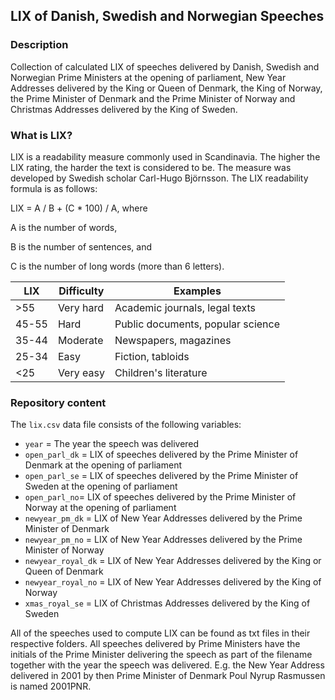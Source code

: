 LIX of Danish, Swedish and Norwegian Speeches
---

### Description

Collection of calculated LIX of speeches delivered by Danish, Swedish and Norwegian Prime Ministers at the opening of parliament, New Year Addresses delivered by the King or Queen of Denmark, the King of Norway, the Prime Minister of Denmark and the Prime Minister of Norway and Christmas Addresses delivered by the King of Sweden.

### What is LIX?

LIX is a readability measure commonly used in Scandinavia. The higher the LIX rating, the harder the text is considered to be. The measure was developed by Swedish scholar Carl-Hugo Björnsson. The LIX readability formula is as follows:

LIX = A / B + (C * 100) / A, where

A is the number of words,

B is the number of sentences, and

C is the number of long words (more than 6 letters).

| LIX   | Difficulty | Examples                          |
| ----- | ---------- | --------------------------------- |
| >55   | Very hard  | Academic journals, legal texts    |
| 45-55 | Hard       | Public documents, popular science |
| 35-44 | Moderate   | Newspapers, magazines             |
| 25-34 | Easy       | Fiction, tabloids                 |
| <25   | Very easy  | Children's literature             |

### Repository content

The `lix.csv` data file consists of the following variables:

- `year` = The year the speech was delivered
- `open_parl_dk` = LIX of speeches delivered by the Prime Minister of Denmark at the opening of parliament
- `open_parl_se` = LIX of speeches delivered by the Prime Minister of Sweden at the opening of parliament
- `open_parl_no`= LIX of speeches delivered by the Prime Minister of Norway at the opening of parliament
- `newyear_pm_dk` = LIX of New Year Addresses delivered by the Prime Minister of Denmark
- `newyear_pm_no` = LIX of New Year Addresses delivered by the Prime Minister of Norway
- `newyear_royal_dk` = LIX of New Year Addresses delivered by the King or Queen of Denmark
- `newyear_royal_no` = LIX of New Year Addresses delivered by the King of Norway
- `xmas_royal_se` = LIX of Christmas Addresses delivered by the King of Sweden

All of the speeches used to compute LIX can be found as txt files in their respective folders. All speeches delivered by Prime Ministers have the initials of the Prime Minister delivering the speech as part of the filename together with the year the speech was delivered. E.g. the New Year Address delivered in 2001 by then Prime Minister of Denmark Poul Nyrup Rasmussen is named 2001PNR.
